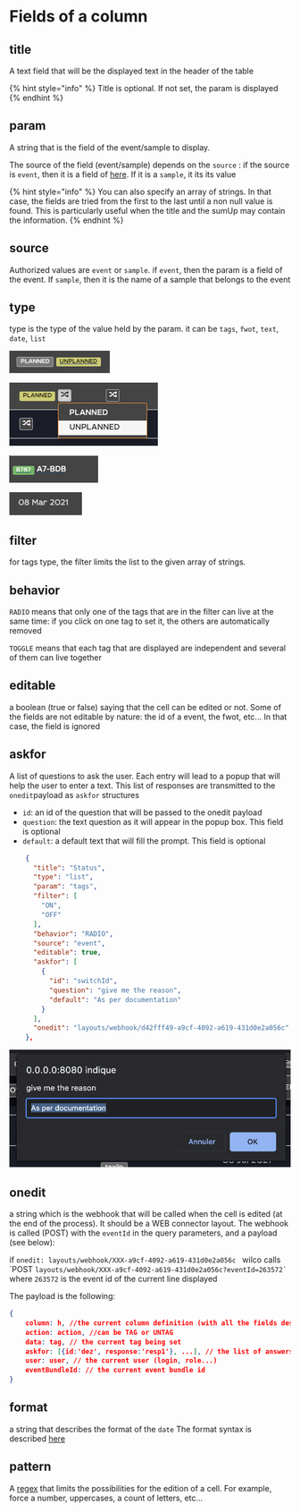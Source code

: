 # Fields of a column

## title

A text field that will be the displayed text in the header of the table

{% hint style="info" %}
Title is optional. If not set, the param is displayed
{% endhint %}

## param

A string that is the field of the event/sample to display.&#x20;

The source of the field (event/sample) depends on the `source` : if the source is `event`, then it is a field of [here](https://app.swaggerhub.com/apis/flightwatching/wilco-api/3.0.0#/EventV3IO). If it is a `sample`, it its its value

{% hint style="info" %}
You can also specify an array of strings. In that case, the fields are tried from the first to the last until a non null value is found. This is particularly useful when the title and the sumUp may contain the information.
{% endhint %}

## source

Authorized values are `event` or `sample`. if `event`, then the param is a field of the event. If `sample`, then it is the name of a sample that belongs to the event

## type

type is the type of the value held by the param. it can be `tags`, `fwot`, `text`, `date`, `list`

![tags: all the tags of the filter are displayed. click on it to (un)select it](<../../../.gitbook/assets/image (9).png>)

![list: the selected tags only are displayed. The others are collapsed in a dropdown list. Usefull when there are many elements](<../../../.gitbook/assets/image (5).png>)

![fwot: displays the fwot with this precreated format. Click brings the user to the timeline @ correct time](<../../../.gitbook/assets/image (7).png>)

![date: date comes along with format field](<../../../.gitbook/assets/image (8).png>)

## filter

for tags type, the filter limits the list to the given array of strings.

## behavior

`RADIO` means that only one of the tags that are in the filter can live at the same time: if you click on one tag to set it, the others are automatically removed

`TOGGLE` means that each tag that are displayed are independent and several of them can live together

## editable

a boolean (true or false) saying that the cell can be edited or not. Some of the fields are not editable by nature: the id of a event, the fwot, etc... In that case, the field is ignored

## askfor

A list of questions to ask the user. Each entry will lead to a popup that will help the user to enter a text. This list of responses are transmitted to the `onedit`payload as `askfor` structures

* `id`: an id of the question that will be passed to the onedit payload
* `question`: the text question as it will appear in the popup box. This field is optional
* `default`: a default text that will fill the prompt. This field is optional

```json
    {
      "title": "Status",
      "type": "list",
      "param": "tags",
      "filter": [
        "ON",
        "OFF"
      ],
      "behavior": "RADIO",
      "source": "event",
      "editable": true,
      "askfor": [
        {
          "id": "switchId",
          "question": "give me the reason",
          "default": "As per documentation"
        }
      ],
      "onedit": "layouts/webhook/d42fff49-a9cf-4092-a619-431d0e2a056c"
    },
```

![](<../../../.gitbook/assets/image (17).png>)

## onedit

a string which is the webhook that will be called when the cell is edited (at the end of the process).  It should be a WEB connector layout. The webhook is called (POST) with the `eventId` in the query parameters, and a payload (see below):

if `onedit: layouts/webhook/XXX-a9cf-4092-a619-431d0e2a056c ` wilco calls \`POST `` layouts/webhook/XXX-a9cf-4092-a619-431d0e2a056c?eventId=263572` `` where `263572` is the event id of the current line displayed

The payload is the following:

```json
{
    column: h, //the current column definition (with all the fields described in this documentation
    action: action, //can be TAG or UNTAG
    data: tag, // the current tag being set
    askfor: [{id:'dez', response:'resp1'}, ...], // the list of answers (see askfor)
    user: user, // the current user (login, role...)
    eventBundleId: // the current event bundle id
}
```

## format

a string that describes the format of the `date` The format syntax is described [here](https://momentjs.com/docs/#/displaying/)

## pattern

A [regex](https://www.w3schools.com/js/js\_regexp.asp) that limits the possibilities for the edition of a cell. For example, force a number, uppercases, a count of letters, etc...
